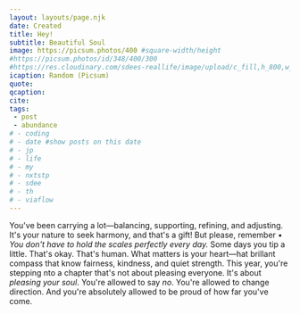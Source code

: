 ```yaml
---
layout: layouts/page.njk
date: Created
title: Hey!
subtitle: Beautiful Soul
image: https://picsum.photos/400 #square-width/height
#https://picsum.photos/id/348/400/300
#https://res.cloudinary.com/sdees-reallife/image/upload/c_fill,h_800,w_800/v1734859281/IMG_20241203_072915_n1dpaz.jpg
icaption: Random (Picsum)
quote:
qcaption: 
cite: 
tags: 
 - post
 - abundance
# - coding
# - date #show posts on this date
# - jp
# - life
# - my
# - nxtstp
# - sdee
# - th
# - viaflow
---
```

You've been carrying a lot—balancing, supporting, refining, and adjusting. It's your nature to seek harmony, and that's a gift! But please, remember • *You don't have to hold the scales perfectly every day.*
Some days you tip a little. That's okay. That's human. What matters is your heart—hat brillant compass that know fairness, kindness, and quiet strength.
This year, you're stepping nto a chapter that's not about pleasing everyone. It's about *pleasing your soul*. You're allowed to say *no*. You're allowed to change direction. And you're absolutely allowed to be proud of how far you've come.
